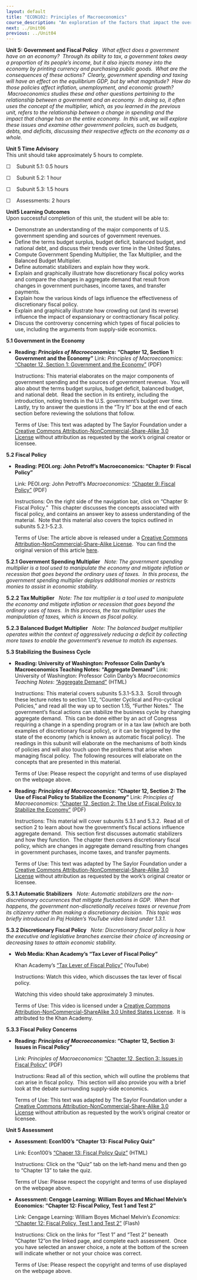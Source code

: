 ```yaml
---
layout: default
title: "ECON102: Principles of Macroeconomics"
course_description: "An exploration of the factors that impact the overall performance of economies. The course focuses on public policies helping and hindering the achievement of intended outcomes, such as reducing unemployment or increasing trade."
next: ../Unit06
previous: ../Unit04
---
```

**Unit 5: Government and Fiscal Policy** <span id="5"></span> 
*What effect does a government have on an economy?  Through its ability
to tax, a government takes away a proportion of its people’s income, but
it also injects money into the economy by printing currency and
purchasing public goods.  What are the consequences of these actions?
 Clearly, government spending and taxing will have an effect on the
equilibrium GDP, but by what magnitude?  How do those policies affect
inflation, unemployment, and economic growth?  Macroeconomics studies
these and other questions pertaining to the relationship between a
government and an economy.  In doing so, it often uses the concept of
the multiplier, which, as you learned in the previous unit, refers to
the relationship between a change in spending and the impact that change
has on the entire economy.  In this unit, we will explore these issues
and examine other government policies, such as budgets, debts, and
deficits, discussing their respective effects on the economy as a
whole.*

**Unit 5 Time Advisory**  
This unit should take approximately 5 hours to complete.  
  
 ☐    Subunit 5.1: 0.5 hours  
  
 ☐    Subunit 5.2: 1 hour  
  
 ☐    Subunit 5.3: 1.5 hours  
  
 ☐    Assessments: 2 hours

**Unit5 Learning Outcomes**  
Upon successful completion of this unit, the student will be able to:
-   Demonstrate an understanding of the major components of U.S.
    government spending and sources of government revenues.
-   Define the terms budget surplus, budget deficit, balanced budget,
    and national debt, and discuss their trends over time in the United
    States.
-   Compute Government Spending Multiplier, the Tax Multiplier, and the
    Balanced Budget Multiplier.
-   Define automatic stabilizers and explain how they work.
-   Explain and graphically illustrate how discretionary fiscal policy
    works and compare the changes in aggregate demand that result from
    changes in government purchases, income taxes, and transfer
    payments.
-   Explain how the various kinds of lags influence the effectiveness of
    discretionary fiscal policy.
-   Explain and graphically illustrate how crowding out (and its
    reverse) influence the impact of expansionary or contractionary
    fiscal policy.
-   Discuss the controversy concerning which types of fiscal policies to
    use, including the arguments from supply-side economics.

**5.1 Government in the Economy** <span id="5.1"></span> 
-   **Reading: *Principles of Macroeconomics*: “Chapter 12, Section 1:
    Government and the Economy”**
    Link: *Principles of Macroeconomics*: [“Chapter 12, Section 1:
    Government and the
    Economy”](https://resources.saylor.org/archived/textbooks/Principles%20of%20Macroeconomics.pdf) (PDF)  
      
     Instructions: This material elaborates on the major components of
    government spending and the sources of government revenue.  You will
    also about the terms budget surplus, budget deficit, balanced
    budget, and national debt.  Read the section in its entirety,
    including the introduction, noting trends in the U.S. government’s
    budget over time.  Lastly, try to answer the questions in the “Try
    It” box at the end of each section before reviewing the solutions
    that follow.  
      
     Terms of Use: This text was adapted by The Saylor Foundation under
    a [Creative Commons Attribution-NonCommercial-Share-Alike 3.0
    License](http://creativecommons.org/licenses/by-nc-sa/3.0/) without
    attribution as requested by the work’s original creator or licensee.

    <span
    style="font-size: 10pt; font-family: Calibri, sans-serif; background-position: initial initial; background-repeat: initial initial;"></span>

**5.2 Fiscal Policy** <span id="5.2"></span> 
-   **Reading: PEOI.org: John Petroff’s Macroeconomics: “Chapter 9:
    Fiscal Policy”**

    Link: PEOI.org: John Petroff’s *Macroeconomics*: [“Chapter 9: Fiscal
    Policy”](https://resources.saylor.org/archived/wp-content/uploads/2012/06/Chapter-9-Fiscal-Policy-Petroff.pdf) (PDF)  
      
     Instructions: On the right side of the navigation bar, click on
    “Chapter 9: Fiscal Policy.”  This chapter discusses the concepts
    associated with fiscal policy, and contains an answer key to assess
    understanding of the material.  Note that this material also covers
    the topics outlined in subunits 5.2.1-5.2.3.

      
     Terms of Use: The article above is released under a [Creative
    Commons Attribution-NonCommercial-Share-Alike
    License](http://creativecommons.org/licenses/by-nc-sa/2.5/deed.en). 
    You can find the original version of this
    article [here](http://www.peoi.org/Courses/Coursestu/mac/fram9.html).

**5.2.1 Government Spending Multiplier** <span id="5.2.1"></span> 
*Note: The government spending multiplier is a tool used to manipulate
the economy and mitigate inflation or recession that goes beyond the
ordinary uses of taxes.  In this process, the government spending
multiplier deploys additional monies or restricts monies to assist in
economic stability.*

**5.2.2 Tax Multiplier** <span id="5.2.2"></span> 
*Note: The tax multiplier is a tool used to manipulate the economy and
mitigate inflation or recession that goes beyond the ordinary uses of
taxes.  In this process, the tax multiplier uses the manipulation of
taxes, which is known as fiscal policy.*

**5.2.3 Balanced Budget Multiplier** <span id="5.2.3"></span> 
*Note: The balanced budget multiplier operates within the context of
aggressively reducing a deficit by collecting more taxes to enable the
government’s revenue to match its expenses.*

**5.3 Stabilizing the Business Cycle** <span id="5.3"></span> 
-   **Reading: University of Washington: Professor Colin Danby’s
    Macroeconomics Teaching Notes: “Aggregate Demand”**
    Link: University of Washington: Professor Colin Danby’s
    *Macroeconomics Teaching Notes*: [“Aggregate
    Demand”](http://faculty.washington.edu/danby/notes/notes910.html) (HTML)  
      
     Instructions: This material covers subunits 5.3.1-5.3.3.  Scroll
    through these lecture notes to section 1.12, “Counter Cyclical and
    Pro-cyclical Policies,” and read all the way up to section 1.15,
    “Further Notes.”  The government’s fiscal actions can stabilize the
    business cycle by changing aggregate demand.  This can be done
    either by an act of Congress requiring a change in a spending
    program or in a tax law (which are both examples of discretionary
    fiscal policy), or it can be triggered by the state of the economy
    (which is known as automatic fiscal policy).  The readings in this
    subunit will elaborate on the mechanisms of both kinds of policies
    and will also touch upon the problems that arise when managing
    fiscal policy.  The following resources will elaborate on the
    concepts that are presented in this material.  
      
     Terms of Use: Please respect the copyright and terms of use
    displayed on the webpage above.

-   **Reading: *Principles of Macroeconomics*: “Chapter 12, Section 2:
    The Use of Fiscal Policy to Stabilize the Economy”**
    Link: *Principles of Macroeconomics*: [“Chapter 12, Section 2: The
    Use of Fiscal Policy to Stabilize the
    Economy”](https://resources.saylor.org/archived/textbooks/Principles%20of%20Macroeconomics.pdf) (PDF)  
      
     Instructions: This material will cover subunits 5.3.1 and 5.3.2.
     Read all of section 2 to learn about how the government’s fiscal
    actions influence aggregate demand.  This section first discusses
    automatic stabilizers and how they function.  The chapter then
    covers discretionary fiscal policy, which are changes in aggregate
    demand resulting from changes in government purchases, income taxes,
    and transfer payments.  
      
     Terms of Use: This text was adapted by The Saylor Foundation under
    a [Creative Commons Attribution-NonCommercial-Share-Alike 3.0
    License](http://creativecommons.org/licenses/by-nc-sa/3.0/) without
    attribution as requested by the work’s original creator or licensee.

    <span
    style="font-size: 10pt; font-family: Calibri, sans-serif; background-position: initial initial; background-repeat: initial initial;"></span>

**5.3.1 Automatic Stabilizers** <span id="5.3.1"></span> 
*Note: Automatic stabilizers are the non-discretionary occurrences that
mitigate fluctuations in GDP.  When that happens, the government
non-discretionally receives taxes or revenue from its citizenry rather
than making a discretionary decision.  This topic was briefly introduced
in Paj Holden’s YouTube video listed under 1.3.1.*

**5.3.2 Discretionary Fiscal Policy** <span id="5.3.2"></span> 
*Note: Discretionary fiscal policy is how the executive and legislative
branches exercise their choice of increasing or decreasing taxes to
attain economic stability.*

-   **Web Media: Khan Academy’s “Tax Lever of Fiscal Policy”**

    Khan Academy’s [“Tax Lever of Fiscal
    Policy”](http://www.khanacademy.org/finance-economics/macroeconomics/v/tax-lever-of-fiscal-policy) (YouTube)  
      
     Instructions: Watch this video, which discusses the tax lever of
    fiscal policy.  
      
     Watching this video should take approximately 3 minutes.  
      
     Terms of Use: This video is licensed under a [Creative Commons
    Attribution-NonCommercial-ShareAlike 3.0 United States
    License](http://creativecommons.org/licenses/by-nc-sa/3.0/us/).  It
    is attributed to the Khan Academy.

**5.3.3 Fiscal Policy Concerns** <span id="5.3.3"></span> 
-   **Reading: *Principles of Macroeconomics*: “Chapter 12, Section 3:
    Issues in Fiscal Policy”**

    Link: *Principles of Macroeconomics*: [“Chapter 12, Section 3:
    Issues in Fiscal
    Policy”](https://resources.saylor.org/archived/textbooks/Principles%20of%20Macroeconomics.pdf) (PDF)  
      
     Instructions: Read all of this section, which will outline the
    problems that can arise in fiscal policy.  This section will also
    provide you with a brief look at the debate surrounding supply-side
    economics.  
      
     Terms of Use: This text was adapted by The Saylor Foundation under
    a [Creative Commons Attribution-NonCommercial-Share-Alike 3.0
    License](http://creativecommons.org/licenses/by-nc-sa/3.0/) without
    attribution as requested by the work’s original creator or licensee.

    <span
    style="font-size: 10pt; font-family: Calibri, sans-serif; background-position: initial initial; background-repeat: initial initial;"></span>

**Unit 5 Assessment** <span id="5.4"></span> 
-   **Assessment: Econ100’s “Chapter 13: Fiscal Policy Quiz”**

    Link: Econ100’s [“Chaper 13: Fiscal Policy
    Quiz”](http://www.econ100.com/usa/mac5e/index.html) (HTML)  
      
     Instructions: Click on the “Quiz” tab on the left-hand menu and
    then go to “Chapter 13” to take the quiz.

      
     Terms of Use: Please respect the copyright and terms of use
    displayed on the webpage above.

-   **Assessment: Cengage Learning: William Boyes and Michael Melvin’s
    Economics: “Chapter 12: Fiscal Policy, Test 1 and Test 2”**

    Link: Cengage Learning: William Boyes Michael Melvin’s *Economics*:
    [“Chapter 12: Fiscal Policy, Test 1 and Test
    2”](http://college.cengage.com/economics/boyes/economics/6e/complete/students/test_prep/ace/index.html) (Flash)  
      
     Instructions: Click on the links for “Test 1” and “Test 2” beneath
    “Chapter 12”on the linked page, and complete each assessment.  Once
    you have selected an answer choice, a note at the bottom of the
    screen will indicate whether or not your choice was correct.

      
     Terms of Use: Please respect the copyright and terms of use
    displayed on the webpage above.


